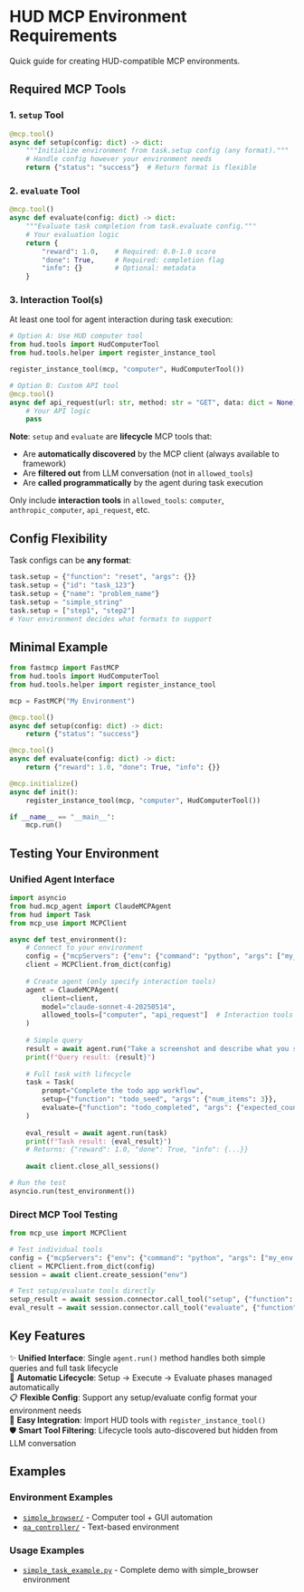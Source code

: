 # HUD MCP Environment Requirements

Quick guide for creating HUD-compatible MCP environments.

## Required MCP Tools

### 1. `setup` Tool
```python
@mcp.tool()
async def setup(config: dict) -> dict:
    """Initialize environment from task.setup config (any format)."""
    # Handle config however your environment needs
    return {"status": "success"}  # Return format is flexible
```

### 2. `evaluate` Tool  
```python
@mcp.tool()
async def evaluate(config: dict) -> dict:
    """Evaluate task completion from task.evaluate config."""
    # Your evaluation logic
    return {
        "reward": 1.0,    # Required: 0.0-1.0 score
        "done": True,     # Required: completion flag
        "info": {}        # Optional: metadata
    }
```

### 3. Interaction Tool(s)
At least one tool for agent interaction during task execution:

```python
# Option A: Use HUD computer tool
from hud.tools import HudComputerTool
from hud.tools.helper import register_instance_tool

register_instance_tool(mcp, "computer", HudComputerTool())

# Option B: Custom API tool
@mcp.tool()
async def api_request(url: str, method: str = "GET", data: dict = None) -> dict:
    # Your API logic
    pass
```

**Note**: `setup` and `evaluate` are **lifecycle** MCP tools that:
- Are **automatically discovered** by the MCP client (always available to framework)  
- Are **filtered out** from LLM conversation (not in `allowed_tools`)
- Are **called programmatically** by the agent during task execution

Only include **interaction tools** in `allowed_tools`: `computer`, `anthropic_computer`, `api_request`, etc.

## Config Flexibility

Task configs can be **any format**:
```python
task.setup = {"function": "reset", "args": {}}
task.setup = {"id": "task_123"}
task.setup = {"name": "problem_name"}
task.setup = "simple_string"
task.setup = ["step1", "step2"]
# Your environment decides what formats to support
```

## Minimal Example

```python
from fastmcp import FastMCP
from hud.tools import HudComputerTool
from hud.tools.helper import register_instance_tool

mcp = FastMCP("My Environment")

@mcp.tool()
async def setup(config: dict) -> dict:
    return {"status": "success"}

@mcp.tool() 
async def evaluate(config: dict) -> dict:
    return {"reward": 1.0, "done": True, "info": {}}

@mcp.initialize()
async def init():
    register_instance_tool(mcp, "computer", HudComputerTool())

if __name__ == "__main__":
    mcp.run()
```

## Testing Your Environment

### Unified Agent Interface

```python
import asyncio
from hud.mcp_agent import ClaudeMCPAgent
from hud import Task
from mcp_use import MCPClient

async def test_environment():
    # Connect to your environment
    config = {"mcpServers": {"env": {"command": "python", "args": ["my_env.py"]}}}
    client = MCPClient.from_dict(config)
    
    # Create agent (only specify interaction tools)
    agent = ClaudeMCPAgent(
        client=client,
        model="claude-sonnet-4-20250514",
        allowed_tools=["computer", "api_request"]  # Interaction tools only
    )
    
    # Simple query
    result = await agent.run("Take a screenshot and describe what you see")
    print(f"Query result: {result}")
    
    # Full task with lifecycle
    task = Task(
        prompt="Complete the todo app workflow",
        setup={"function": "todo_seed", "args": {"num_items": 3}},
        evaluate={"function": "todo_completed", "args": {"expected_count": 1}}
    )
    
    eval_result = await agent.run(task)
    print(f"Task result: {eval_result}")
    # Returns: {"reward": 1.0, "done": True, "info": {...}}
    
    await client.close_all_sessions()

# Run the test
asyncio.run(test_environment())
```

### Direct MCP Tool Testing

```python
from mcp_use import MCPClient

# Test individual tools
config = {"mcpServers": {"env": {"command": "python", "args": ["my_env.py"]}}}
client = MCPClient.from_dict(config)
session = await client.create_session("env")

# Test setup/evaluate tools directly
setup_result = await session.connector.call_tool("setup", {"function": "test_setup"})
eval_result = await session.connector.call_tool("evaluate", {"function": "test_eval"})
```

## Key Features

✨ **Unified Interface**: Single `agent.run()` method handles both simple queries and full task lifecycle  
🔄 **Automatic Lifecycle**: Setup → Execute → Evaluate phases managed automatically  
📋 **Flexible Config**: Support any setup/evaluate config format your environment needs  
🔧 **Easy Integration**: Import HUD tools with `register_instance_tool()`  
🛡️ **Smart Tool Filtering**: Lifecycle tools auto-discovered but hidden from LLM conversation  

## Examples

### Environment Examples
- [`simple_browser/`](./simple_browser/) - Computer tool + GUI automation
- [`qa_controller/`](./qa_controller/) - Text-based environment

### Usage Examples  
- [`simple_task_example.py`](../examples/agents_tools/simple_task_example.py) - Complete demo with simple_browser environment
